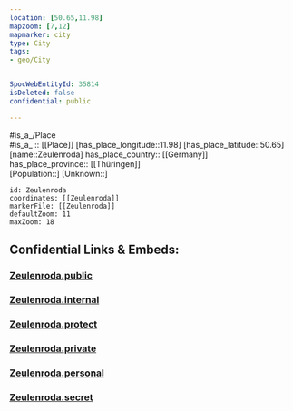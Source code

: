 ```yaml
---
location: [50.65,11.98] 
mapzoom: [7,12] 
mapmarker: city 
type: City
tags:
- geo/City


SpocWebEntityId: 35814
isDeleted: false
confidential: public

---
```

#is_a_/Place  
#is_a_ :: [[Place]] 
[has_place_longitude::11.98] 
[has_place_latitude::50.65] 
[name::Zeulenroda] 
has_place_country:: [[Germany]]  
has_place_province:: [[Thüringen]]  
[Population::] 
[Unknown::] 


```leaflet
id: Zeulenroda
coordinates: [[Zeulenroda]] 
markerFile: [[Zeulenroda]] 
defaultZoom: 11 
maxZoom: 18
```


## Confidential Links & Embeds: 

### [Zeulenroda.public](/_public/\Earth\Continent\Europe\Europe~Central\Germany\Germany~East\Thüringen\counties~TH\Greiz\cities~Greiz\Zeulenroda-Triebes\CityZeulenroda.public.md) 

### [Zeulenroda.internal](/_internal/\Earth\Continent\Europe\Europe~Central\Germany\Germany~East\Thüringen\counties~TH\Greiz\cities~Greiz\Zeulenroda-Triebes\CityZeulenroda.internal.md) 

### [Zeulenroda.protect](/_protect/\Earth\Continent\Europe\Europe~Central\Germany\Germany~East\Thüringen\counties~TH\Greiz\cities~Greiz\Zeulenroda-Triebes\CityZeulenroda.protect.md) 

### [Zeulenroda.private](/_private/\Earth\Continent\Europe\Europe~Central\Germany\Germany~East\Thüringen\counties~TH\Greiz\cities~Greiz\Zeulenroda-Triebes\CityZeulenroda.private.md) 

### [Zeulenroda.personal](/_personal/\Earth\Continent\Europe\Europe~Central\Germany\Germany~East\Thüringen\counties~TH\Greiz\cities~Greiz\Zeulenroda-Triebes\CityZeulenroda.personal.md) 

### [Zeulenroda.secret](/_secret/\Earth\Continent\Europe\Europe~Central\Germany\Germany~East\Thüringen\counties~TH\Greiz\cities~Greiz\Zeulenroda-Triebes\CityZeulenroda.secret.md)

